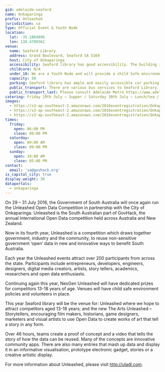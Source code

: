 ```yaml
---
gid: adelaide-seaford
name: Onkaparinga
prefix: Unleashed
jurisdiction: sa
type: Official Event & Youth Node
location:
  lat: -35.1864896
  lon: 138.4789362
venue:
  name: Seaford Library
  address: Grand Boulevard, Seaford SA 5169
  host: City of Onkaparinga
  accessibility: Seaford library has good accessibility. The building is one-level, close to car parking, has automatic entrance doors and is wheelchair friendly.
  childcare: N/A
  under_18: We are a Youth Node and will provide a child Safe environment - Guardians must ensure safety to and from events.
  capacity: 50
  parking: Seaford library has ample and easily accessible car parking. There are car park spaces for those with a disability parking permit very close to the library entrance.
  public_transport: There are various bus services to Seaford Library. Bus stop 84A (STOP CODE 17100) is directly in front of the library and various bus services stop here or at the local exchange. Consult Adelaide Metro https://www.adelaidemetro.com.au/ for routes to suit your start location and for times. The train service also terminates at the Seaford station and it is a short walk to Seaford library. It is an ideal transport option as there are regular scheduled services from Seaford to the city centre. Again consult Adelaide Metro https://www.adelaidemetro.com.au/ for service details.
  public_transport_last: Please consult Adelaide Metro https://www.adelaidemetro.com.au/ for service details.
catering: Friday 29th July – Supper / Saturday 30th July – Lunch/tea / Sunday 31st – Lunch / We will be able to meet dietary requirements as registered and provide healthy snacks/drinks
images:
  - https://s3-ap-southeast-2.amazonaws.com/2016eventregistration/Onkaparinga/Seaford_201.jpg
  - https://s3-ap-southeast-2.amazonaws.com/2016eventregistration/Onkaparinga/Seaford_205.jpg
  - https://s3-ap-southeast-2.amazonaws.com/2016eventregistration/Onkaparinga/Seaford_206.jpg
times:
  friday:
    open: 06:00 PM
    close: 09:00 PM
  saturday:
    open: 09:00 AM
    close: 09:00 PM
  sunday:
    open: 10:00 AM
    close: 05:00 PM
contact:
  email: 'sa@govhack.org'
is_capital_city: true
display_weight: 30
dataportals:
  - onkaparinga
---
```


On 29 – 31 July 2016, the Government of South Australia will once again run the Unleashed Open Data Competition in partnership with the City of Onkaparinga. Unleashed is the South Australian part of GovHack, the annual International Open Data competition held across Australia and New Zealand. 

Now in its fourth year, Unleashed is a competition which draws together government, industry and the community, to reuse non-sensitive government ‘open’ data in new and innovative ways to benefit South Australia. 

Each year the Unleashed events attract over 200 participants from across the state. Participants include entrepreneurs, developers, engineers, designers, digital media creators, artists, story tellers, academics, researchers and open data enthusiasts. 

Continuing again this year, NexGen Unleashed will have dedicated prizes for competitors 13-18 years of age. Venues will have child safe environment policies and volunteers in place.

This year Seaford library will be the venue for: Unleashed where we hope to attract competitors aged 13-18 years; and the new The Arts Unleashed – Storytellers, encouraging film makers, historians, game designers, marketers and visual artists to use Open Data to create works of art that tell a story in any form.

Over 46 hours, teams create a proof of concept and a video that tells the story of how the data can be reused. Many of the concepts are innovative community apps. There are also many entries that mash up data and display it in an informative visualisation, prototype electronic gadget, stories or a creative artistic display. 

For more information about Unleashed, please visit http://uladl.com. 
